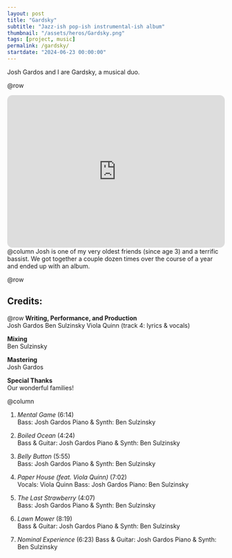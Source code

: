 ```yaml
---
layout: post
title: "Gardsky"
subtitle: "Jazz-ish pop-ish instrumental-ish album"
thumbnail: "/assets/heros/Gardsky.png"
tags: [project, music]
permalink: /gardsky/
startdate: "2024-06-23 00:00:00"
---
```

Josh Gardos and I are Gardsky, a musical duo.

@row
<iframe style="border-radius:12px" src="https://open.spotify.com/embed/album/4XowR3euUxZEbYCtFH81lw?utm_source=generator" width="100%" height="352" frameBorder="0" allowfullscreen="" allow="autoplay; clipboard-write; encrypted-media; fullscreen; picture-in-picture" loading="lazy"></iframe>
@column
Josh is one of my very oldest friends (since age 3) and a terrific bassist. We got together a couple dozen times over the course of a year and ended up with an album.

@row
## Credits:

@row
**Writing, Performance, and Production**  
Josh Gardos
Ben Sulzinsky
Viola Quinn (track 4: lyrics & vocals)

**Mixing**  
Ben Sulzinsky

**Mastering**  
Josh Gardos  

**Special Thanks**  
Our wonderful families!

@column
1. _Mental Game_ (6:14)  
Bass: Josh Gardos
Piano & Synth: Ben Sulzinsky

2. _Boiled Ocean_ (4:24)  
Bass & Guitar: Josh Gardos
Piano & Synth: Ben Sulzinsky

3. _Belly Button_ (5:55)  
Bass: Josh Gardos
Piano & Synth: Ben Sulzinsky

4. _Paper House (feat. Viola Quinn)_ (7:02)  
Vocals: Viola Quinn
Bass: Josh Gardos
Piano: Ben Sulzinsky

5. _The Last Strawberry_ (4:07)  
Bass: Josh Gardos
Piano & Synth: Ben Sulzinsky

6. _Lawn Mower_ (8:19)  
Bass & Guitar: Josh Gardos
Piano & Synth: Ben Sulzinsky

7. _Nominal Experience_ (6:23)
Bass & Guitar: Josh Gardos
Piano & Synth: Ben Sulzinsky